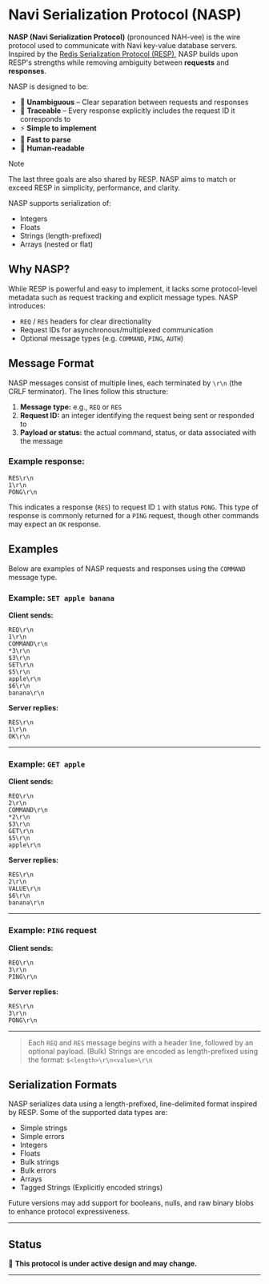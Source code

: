 # Navi Serialization Protocol (NASP)

**NASP (Navi Serialization Protocol)** (pronounced NAH-vee) is the wire protocol used to communicate with Navi key-value database servers. Inspired by the [Redis Serialization Protocol (RESP)](https://redis.io/docs/latest/develop/reference/protocol-spec/), NASP builds upon RESP's strengths while removing ambiguity between **requests** and **responses**.

NASP is designed to be:

- 🧠 **Unambiguous** – Clear separation between requests and responses
- 🔁 **Traceable** – Every response explicitly includes the request ID it corresponds to
- ⚡️ **Simple to implement**
- 🚀 **Fast to parse**
- 👀 **Human-readable**

> [!NOTE]
> The last three goals are also shared by RESP. NASP aims to match or exceed RESP in simplicity, performance, and clarity.

NASP supports serialization of:

- Integers
- Floats
- Strings (length-prefixed)
- Arrays (nested or flat)

## Why NASP?

While RESP is powerful and easy to implement, it lacks some protocol-level metadata such as request tracking and explicit message types. NASP introduces:

- `REQ` / `RES` headers for clear directionality
- Request IDs for asynchronous/multiplexed communication
- Optional message types (e.g. `COMMAND`, `PING`, `AUTH`)

## Message Format

NASP messages consist of multiple lines, each terminated by `\r\n` (the CRLF terminator). The lines follow this structure:

1. **Message type:** e.g., `REQ` or `RES`
2. **Request ID:** an integer identifying the request being sent or responded to
3. **Payload or status:** the actual command, status, or data associated with the message

### Example response:

```
RES\r\n
1\r\n
PONG\r\n
```

This indicates a response (`RES`) to request ID `1` with status `PONG`. This type of response is commonly returned for a `PING` request, though other commands may expect an `OK` response.

## Examples

Below are examples of NASP requests and responses using the `COMMAND` message type.

### Example: `SET apple banana`

**Client sends:**

```
REQ\r\n
1\r\n
COMMAND\r\n
*3\r\n
$3\r\n
SET\r\n
$5\r\n
apple\r\n
$6\r\n
banana\r\n
```

**Server replies:**

```
RES\r\n
1\r\n
OK\r\n
```

---

### Example: `GET apple`

**Client sends:**

```
REQ\r\n
2\r\n
COMMAND\r\n
*2\r\n
$3\r\n
GET\r\n
$5\r\n
apple\r\n
```

**Server replies:**

```
RES\r\n
2\r\n
VALUE\r\n
$6\r\n
banana\r\n
```

---

### Example: `PING` request

**Client sends:**

```
REQ\r\n
3\r\n
PING\r\n
```

**Server replies:**

```
RES\r\n
3\r\n
PONG\r\n
```

---

> Each `REQ` and `RES` message begins with a header line, followed by an optional payload.
> (Bulk) Strings are encoded as length-prefixed using the format: `$<length>\r\n<value>\r\n`

## Serialization Formats

NASP serializes data using a length-prefixed, line-delimited format inspired by RESP. Some of the supported data types are:

- Simple strings
- Simple errors
- Integers
- Floats
- Bulk strings
- Bulk errors
- Arrays
- Tagged Strings (Explicitly encoded strings)

Future versions may add support for booleans, nulls, and raw binary blobs to enhance protocol expressiveness.

---

## Status

🚧 **This protocol is under active design and may change.**

---
